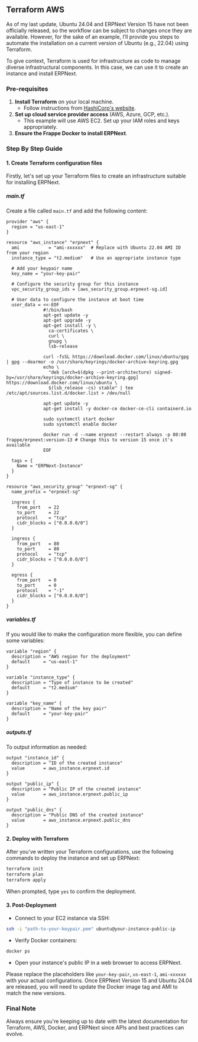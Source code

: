## Terraform AWS
As of my last update, Ubuntu 24.04 and ERPNext Version 15 have not been officially released, so the workflow can be subject to changes once they are available. However, for the sake of an example, I’ll provide you steps to automate the installation on a current version of Ubuntu (e.g., 22.04) using Terraform.

To give context, Terraform is used for infrastructure as code to manage diverse infrastructural components. In this case, we can use it to create an instance and install ERPNext.

### Pre-requisites
1. **Install Terraform** on your local machine.
    - Follow instructions from [HashiCorp's website](https://learn.hashicorp.com/tutorials/terraform/install-cli).
2. **Set up cloud service provider access** (AWS, Azure, GCP, etc.).
    - This example will use AWS EC2. Set up your IAM roles and keys appropriately.
3. **Ensure the Frappe Docker to install ERPNext**.

### Step By Step Guide

#### 1. Create Terraform configuration files

Firstly, let's set up your Terraform files to create an infrastructure suitable for installing ERPNext.

##### main.tf
Create a file called `main.tf` and add the following content:

```hcl
provider "aws" {
  region = "us-east-1"
}

resource "aws_instance" "erpnext" {
  ami           = "ami-xxxxxx"  # Replace with Ubuntu 22.04 AMI ID from your region
  instance_type = "t2.medium"   # Use an appropriate instance type

  # Add your keypair name
  key_name = "your-key-pair"

  # Configure the security group for this instance
  vpc_security_group_ids = [aws_security_group.erpnext-sg.id]

  # User data to configure the instance at boot time
  user_data = <<-EOF
              #!/bin/bash
              apt-get update -y
              apt-get upgrade -y
              apt-get install -y \
                ca-certificates \
                curl \
                gnupg \
                lsb-release
                
              curl -fsSL https://download.docker.com/linux/ubuntu/gpg | gpg --dearmor -o /usr/share/keyrings/docker-archive-keyring.gpg
              echo \
                "deb [arch=$(dpkg --print-architecture) signed-by=/usr/share/keyrings/docker-archive-keyring.gpg] https://download.docker.com/linux/ubuntu \
                $(lsb_release -cs) stable" | tee /etc/apt/sources.list.d/docker.list > /dev/null
                
              apt-get update -y
              apt-get install -y docker-ce docker-ce-cli containerd.io

              sudo systemctl start docker
              sudo systemctl enable docker

              docker run -d --name erpnext --restart always -p 80:80 frappe/erpnext:version-13 # Change this to version 15 once it's available
              EOF

  tags = {
    Name = "ERPNext-Instance"
  }
}

resource "aws_security_group" "erpnext-sg" {
  name_prefix = "erpnext-sg"

  ingress {
    from_port   = 22
    to_port     = 22
    protocol    = "tcp"
    cidr_blocks = ["0.0.0.0/0"]
  }

  ingress {
    from_port   = 80
    to_port     = 80
    protocol    = "tcp"
    cidr_blocks = ["0.0.0.0/0"]
  }

  egress {
    from_port   = 0
    to_port     = 0
    protocol    = "-1"
    cidr_blocks = ["0.0.0.0/0"]
  }
}
```

##### variables.tf
If you would like to make the configuration more flexible, you can define some variables:

```hcl
variable "region" {
  description = "AWS region for the deployment"
  default     = "us-east-1"
}

variable "instance_type" {
  description = "Type of instance to be created"
  default     = "t2.medium"
}

variable "key_name" {
  description = "Name of the key pair"
  default     = "your-key-pair"
}
```

##### outputs.tf
To output information as needed:

```hcl
output "instance_id" {
  description = "ID of the created instance"
  value       = aws_instance.erpnext.id
}

output "public_ip" {
  description = "Public IP of the created instance"
  value       = aws_instance.erpnext.public_ip
}

output "public_dns" {
  description = "Public DNS of the created instance"
  value       = aws_instance.erpnext.public_dns
}
```

#### 2. Deploy with Terraform

After you've written your Terraform configurations, use the following commands to deploy the instance and set up ERPNext:

```sh
terraform init
terraform plan
terraform apply
```

When prompted, type `yes` to confirm the deployment.

#### 3. Post-Deployment

- Connect to your EC2 instance via SSH:

```sh
ssh -i "path-to-your-keypair.pem" ubuntu@your-instance-public-ip
```

- Verify Docker containers:

```sh
docker ps
```

- Open your instance's public IP in a web browser to access ERPNext.

Please replace the placeholders like `your-key-pair`, `us-east-1`, `ami-xxxxxx` with your actual configurations. Once ERPNext Version 15 and Ubuntu 24.04 are released, you will need to update the Docker image tag and AMI to match the new versions.

### Final Note

Always ensure you're keeping up to date with the latest documentation for Terraform, AWS, Docker, and ERPNext since APIs and best practices can evolve.



